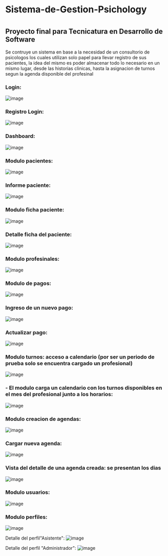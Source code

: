 <h1>Sistema-de-Gestion-Psichology<h1>
  <h2> Proyecto final para Tecnicatura en Desarrollo de Software</h2> 
  <p>Se contruye un sistema en base a la necesidad de un consultorio de psicologos los cuales utilizan solo papel para llevar registro de sus pacientes, la idea del mismo es poder almacenar todo lo necesario en un mismo lugar, desde las historias clinicas, hasta la asignacion de turnos segun la agenda disponible del profesinal</p>

  
  <h3>Login:</h3>
  
  ![image](https://user-images.githubusercontent.com/66228399/171180825-d608ccba-6907-4ef9-8886-99cc8cca1e3b.png)

  <h3>Registro Login:</h3>
  
  ![image](https://user-images.githubusercontent.com/66228399/171181805-7b254f0c-415a-4a55-93bc-8b1744c07b9d.png)

  <h3>Dashboard:</h3>
  
  ![image](https://user-images.githubusercontent.com/66228399/171186932-b711c8c5-a597-4309-9bc3-dae757416815.png)


  <h3>Modulo pacientes:</h3>
  
  ![image](https://user-images.githubusercontent.com/66228399/171182241-64bcff0d-ebbf-4746-b50c-77eb72f1227c.png)

  <h3>Informe paciente:</h3>
  
  ![image](https://user-images.githubusercontent.com/66228399/171183357-21d76c51-2e9d-466c-8d65-b0d18077f9ea.png)

<h3>Modulo ficha paciente:</h3>
  
![image](https://user-images.githubusercontent.com/66228399/171183704-a9e92f6d-2df5-48f8-91e1-f91fd342a89c.png)

<h3>Detalle ficha del paciente:</h3>
  
![image](https://user-images.githubusercontent.com/66228399/171183815-1f836eb9-2fec-4287-8119-7a2dd35a1b11.png)

<h3>Modulo profesinales:</h3>
  
![image](https://user-images.githubusercontent.com/66228399/171183923-dfbadc9f-cf09-4080-9b73-8904596de046.png)

<h3>Modulo de pagos: </h3>
  
![image](https://user-images.githubusercontent.com/66228399/171184047-6a4a8274-8d9d-4775-b6f1-f7b233b0d42e.png)

<h3>Ingreso de un nuevo pago:</h3>
  
![image](https://user-images.githubusercontent.com/66228399/171184233-f908fe22-6d2d-438a-96ef-f9c288962d5a.png)

<h3>Actualizar pago:</h3>
  
![image](https://user-images.githubusercontent.com/66228399/171184400-3acfe06b-6be8-4eb4-a7df-75110fe03bf1.png)

<h3>Modulo turnos: acceso a calendario (por ser un periodo de prueba solo se encuentra cargado un profesional)</h3>
  
![image](https://user-images.githubusercontent.com/66228399/171184651-e752e576-2cb0-4f9c-bd6b-51eb029d2869.png)

<h3>- El modulo carga un calendario con los turnos disponibles en el mes del profesional junto a los horarios:</h3>
  
![image](https://user-images.githubusercontent.com/66228399/171184884-377788c2-70ad-4550-b7c4-0c1d7592c8b0.png)


<h3>Modulo creacion de agendas:</h3>
  
![image](https://user-images.githubusercontent.com/66228399/171184975-ad6ff0bc-4cd1-4c02-852b-ec12d70a32c9.png)

<h3>Cargar nueva agenda:</h3>
  
![image](https://user-images.githubusercontent.com/66228399/171185156-c0abb0bb-1db3-4837-aaa8-f6ebf1c1e440.png)

<h3>Vista del detalle de una agenda creada: se presentan los dias </h3>
  
![image](https://user-images.githubusercontent.com/66228399/171185301-1b62eb6f-3ee1-40f1-beb0-a45742a22c83.png)

<h3>Modulo usuarios:</h3>
  
![image](https://user-images.githubusercontent.com/66228399/171185460-8bbb4666-d56d-43d4-9407-0311cfac924c.png)

<h3>Modulo perfiles:</h3>
  
![image](https://user-images.githubusercontent.com/66228399/171185563-b8eee60e-e75a-44a1-92eb-b437f134de63.png)


Detalle del perfil"Asistente":
![image](https://user-images.githubusercontent.com/66228399/171185952-00c144f8-df72-409e-8e8d-91a94e3ebb06.png)

Detalle del perfil "Administrador":
![image](https://user-images.githubusercontent.com/66228399/171186052-08c2b40a-d21e-4c2c-960d-54ccb3cfeaab.png)




